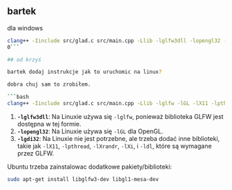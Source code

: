 
## bartek 
dla windows
```bash
clang++ -Iinclude src/glad.c src/main.cpp -Llib -lglfw3dll -lopengl32 -lgdi32 -o bin/program
0```

## od krzyś

bartek dodaj instrukcje jak to uruchomic na linux?

dobra chuj sam to zrobiłem. 

```bash
clang++ -Iinclude src/glad.c src/main.cpp -Llib -lglfw -lGL -lX11 -lpthread -lXrandr -lXi -ldl -o bin/program
```
1. **`-lglfw3dll`**: Na Linuxie używa się `-lglfw`, ponieważ biblioteka GLFW jest dostępna w tej formie.
2. **`-lopengl32`**: Na Linuxie używa się `-lGL` dla OpenGL.
3. **`-lgdi32`**: Na Linuxie nie jest potrzebne, ale trzeba dodać inne biblioteki, takie jak `-lX11`, `-lpthread`, `-lXrandr`, `-lXi`, i `-ldl`, które są wymagane przez GLFW.

Ubuntu trzeba zainstalowac dodatkowe pakiety/biblioteki:

```bash
sudo apt-get install libglfw3-dev libgl1-mesa-dev
```

